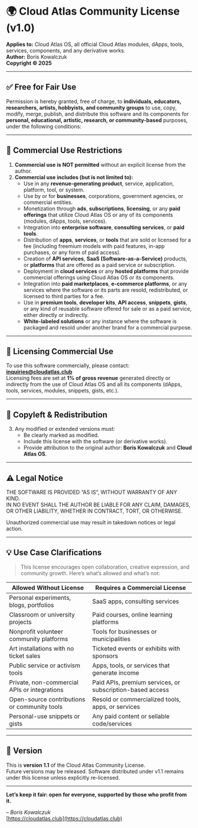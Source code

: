 # 🌍 Cloud Atlas Community License (v1.0)

**Applies to:** Cloud Atlas OS, all official Cloud Atlas modules, dApps, tools, services, components, and any derivative works.  
**Author:** Boris Kowalczuk  
**Copyright © 2025**

---

## ✅ Free for Fair Use

Permission is hereby granted, free of charge, to **individuals, educators, researchers, artists, hobbyists, and community groups** to use, copy, modify, merge, publish, and distribute this software and its components for **personal, educational, artistic, research, or community-based** purposes, under the following conditions:

---

## 🚫 Commercial Use Restrictions

1. **Commercial use is NOT permitted** without an explicit license from the author.  
2. **Commercial use includes (but is not limited to):**
   - Use in any **revenue-generating product**, service, application, platform, tool, or system.
   - Use by or for **businesses**, corporations, government agencies, or commercial entities.
   - Monetization through **ads**, **subscriptions**, **licensing**, or any **paid offerings** that utilize Cloud Atlas OS or any of its components (modules, dApps, tools, services).
   - Integration into **enterprise software**, **consulting services**, or **paid tools**.
   - Distribution of **apps**, **services**, or **tools** that are sold or licensed for a fee (including freemium models with paid features, in-app purchases, or any form of paid access).
   - Creation of **API services**, **SaaS (Software-as-a-Service)** products, or **platforms** that are offered as a paid service or subscription.
   - Deployment in **cloud services** or any **hosted platforms** that provide commercial offerings using Cloud Atlas OS or its components.
   - Integration into **paid marketplaces**, **e-commerce platforms**, or any services where the software or its parts are resold, redistributed, or licensed to third parties for a fee.
   - Use in **premium tools**, **developer kits**, **API access**, **snippets**, **gists**, or any kind of reusable software offered for sale or as a paid service, either directly or indirectly.
   - **White-labeled solutions** or any instance where the software is packaged and resold under another brand for a commercial purpose.

---

## 📩 Licensing Commercial Use

To use this software commercially, please contact:  
**inquiries@cloudatlas.club**  
Licensing fees are set at **1% of gross revenue** generated directly or indirectly from the use of Cloud Atlas OS and all its components (dApps, tools, services, modules, snippets, gists, etc.).

---

## 🔁 Copyleft & Redistribution

3. Any modified or extended versions must:
   - Be clearly marked as modified.
   - Include this license with the software (or derivative works).
   - Provide attribution to the original author: **Boris Kowalczuk** and **Cloud Atlas OS**.

---

## ⚠️ Legal Notice

THE SOFTWARE IS PROVIDED “AS IS”, WITHOUT WARRANTY OF ANY KIND.  
IN NO EVENT SHALL THE AUTHOR BE LIABLE FOR ANY CLAIM, DAMAGES, OR OTHER LIABILITY, WHETHER IN CONTRACT, TORT, OR OTHERWISE.

Unauthorized commercial use may result in takedown notices or legal action.

---

## 💡 Use Case Clarifications

> This license encourages open collaboration, creative expression, and community growth. Here’s what’s allowed and what’s not:

| Allowed Without License | Requires a Commercial License |
|-------------------------|-------------------------------|
| Personal experiments, blogs, portfolios | SaaS apps, consulting services |
| Classroom or university projects | Paid courses, online learning platforms |
| Nonprofit volunteer community platforms | Tools for businesses or municipalities |
| Art installations with no ticket sales | Ticketed events or exhibits with sponsors |
| Public service or activism tools | Apps, tools, or services that generate income |
| Private, non-commercial APIs or integrations | Paid APIs, premium services, or subscription-based access |
| Open-source contributions or community tools | Resold or commercialized tools, apps, or services |
| Personal-use snippets or gists | Any paid content or sellable code/services |

---

## 📌 Version

This is **version 1.1** of the Cloud Atlas Community License.  
Future versions may be released. Software distributed under v1.1 remains under this license unless explicitly re-licensed.

---

**Let’s keep it fair: open for everyone, supported by those who profit from it.**

– *Boris Kowalczuk*  
[https://cloudatlas.club](https://cloudatlas.club)
